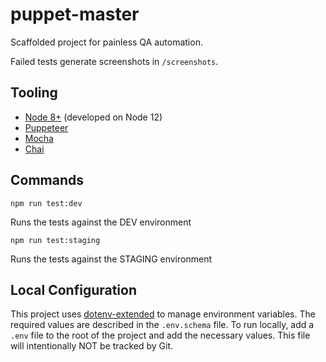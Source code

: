 # puppet-master
Scaffolded project for painless QA automation.

Failed tests generate screenshots in `/screenshots`.

## Tooling
*  [Node 8+](https://nodejs.org/en/) (developed on Node 12)
*  [Puppeteer](https://pptr.dev/)
*  [Mocha](https://mochajs.org/)
*  [Chai](https://www.chaijs.com/)

## Commands
`npm run test:dev`

Runs the tests against the DEV environment

`npm run test:staging`

Runs the tests against the STAGING environment

## Local Configuration
This project uses [dotenv-extended](https://github.com/keithmorris/node-dotenv-extended) to manage environment variables. The required values are described in the `.env.schema` file.
To run locally, add a `.env` file to the root of the project and add the necessary values. This file will intentionally NOT be tracked by Git.
